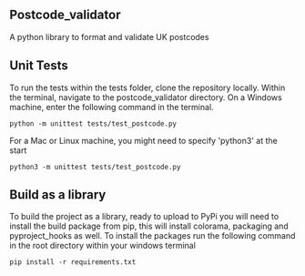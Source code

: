 ## Postcode_validator

A python library to format and validate UK postcodes

## Unit Tests

To run the tests within the tests folder, clone the repository locally.
Within the terminal, navigate to the postcode_validator directory.
On a Windows machine, enter the following command in the terminal.

```
python -m unittest tests/test_postcode.py
```

For a Mac or Linux machine, you might need to specify 'python3' at the start

```
python3 -m unittest tests/test_postcode.py
```

## Build as a library

To build the project as a library, ready to upload to PyPi you will need to install the build package from pip, this will install colorama, packaging and pyproject_hooks as well.
To install the packages run the following command in the root directory within your windows terminal

```
pip install -r requirements.txt
```
